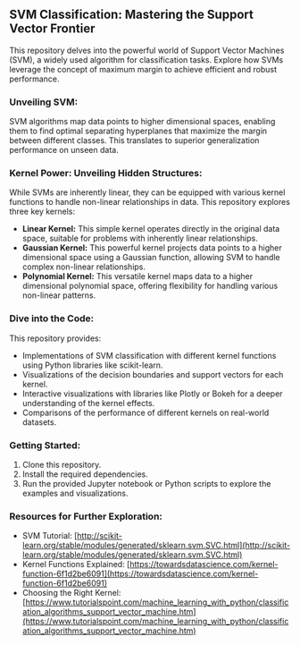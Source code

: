 ## SVM Classification: Mastering the Support Vector Frontier

This repository delves into the powerful world of Support Vector Machines (SVM), a widely used algorithm for classification tasks. Explore how SVMs leverage the concept of maximum margin to achieve efficient and robust performance.

### Unveiling SVM:

SVM algorithms map data points to higher dimensional spaces, enabling them to find optimal separating hyperplanes that maximize the margin between different classes. This translates to superior generalization performance on unseen data.

### Kernel Power: Unveiling Hidden Structures:

While SVMs are inherently linear, they can be equipped with various kernel functions to handle non-linear relationships in data. This repository explores three key kernels:

* **Linear Kernel:** This simple kernel operates directly in the original data space, suitable for problems with inherently linear relationships.
* **Gaussian Kernel:** This powerful kernel projects data points to a higher dimensional space using a Gaussian function, allowing SVM to handle complex non-linear relationships.
* **Polynomial Kernel:** This versatile kernel maps data to a higher dimensional polynomial space, offering flexibility for handling various non-linear patterns.

### Dive into the Code:

This repository provides:

* Implementations of SVM classification with different kernel functions using Python libraries like scikit-learn.
* Visualizations of the decision boundaries and support vectors for each kernel.
* Interactive visualizations with libraries like Plotly or Bokeh for a deeper understanding of the kernel effects.
* Comparisons of the performance of different kernels on real-world datasets.

### Getting Started:

1. Clone this repository.
2. Install the required dependencies.
3. Run the provided Jupyter notebook or Python scripts to explore the examples and visualizations.

### Resources for Further Exploration:

* SVM Tutorial: [http://scikit-learn.org/stable/modules/generated/sklearn.svm.SVC.html](http://scikit-learn.org/stable/modules/generated/sklearn.svm.SVC.html)
* Kernel Functions Explained: [https://towardsdatascience.com/kernel-function-6f1d2be6091](https://towardsdatascience.com/kernel-function-6f1d2be6091)
* Choosing the Right Kernel: [https://www.tutorialspoint.com/machine_learning_with_python/classification_algorithms_support_vector_machine.htm](https://www.tutorialspoint.com/machine_learning_with_python/classification_algorithms_support_vector_machine.htm)

